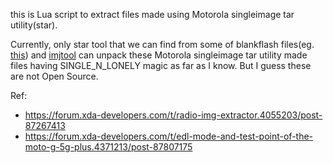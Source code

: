 this is Lua script to extract files made using Motorola singleimage tar utility(star).

Currently, only star tool that we can find from some of blankflash files(eg. [this](https://mirrors.lolinet.com/firmware/motorola/river/blankflash/blankflash_from_QPUS30.52-23-4.zip)) and [imjtool](http://newandroidbook.com/tools/imjtool.html) can unpack these Motorola singleimage tar utility made files having SINGLE_N_LONELY magic as far as I know. But I guess these are not Open Source.

Ref:
- https://forum.xda-developers.com/t/radio-img-extractor.4055203/post-87267413
- https://forum.xda-developers.com/t/edl-mode-and-test-point-of-the-moto-g-5g-plus.4371213/post-87807175

